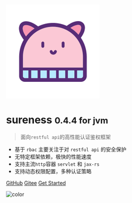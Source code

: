 ![logo](../_media/hat-128.svg)

# sureness <small>0.4.4 for jvm</small>  

> 面向`restful api`的高性能认证鉴权框架   

- 基于 `rbac` 主要关注于对 `restful api` 的安全保护    
- 无特定框架依赖，极快的性能速度    
- 支持主流`http`容器 `servlet` 和 `jax-rs`  
- 支持动态权限配置，多种认证策略    

[GitHub](https://github.com/tomsun28/sureness/)
[Gitee](https://gitee.com/tomsun28/sureness/)
[Get Started](cn/README.md)

![color](#e3f1ec)